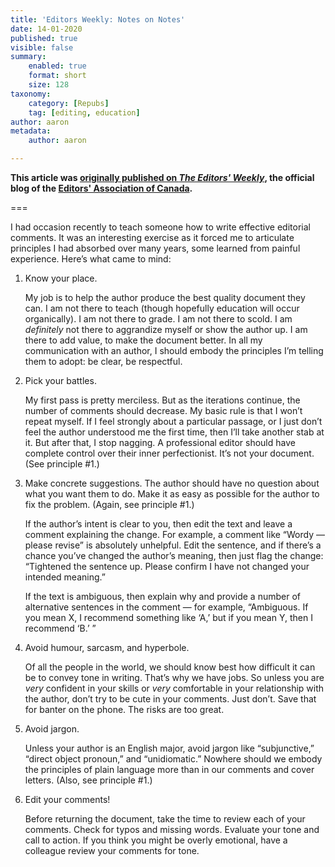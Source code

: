 ```yaml
---
title: 'Editors Weekly: Notes on Notes'
date: 14-01-2020
published: true
visible: false
summary:
    enabled: true
    format: short
    size: 128
taxonomy:
    category: [Repubs]
    tag: [editing, education]
author: aaron
metadata:
    author: aaron

---
```


**This article was [originally published on *The Editors' Weekly*](http://blog.editors.ca/?p=6373), the official blog of the [Editors' Association of Canada](http://editors.ca).**

===

I had occasion recently to teach someone how to write effective editorial comments. It was an interesting exercise as it forced me to articulate principles I had absorbed over many years, some learned from painful experience. Here’s what came to mind:

1.	Know your place.

	My job is to help the author produce the best quality document they can. I am not there to teach (though hopefully education will occur organically). I am not there to grade. I am not there to scold. I am *definitely* not there to aggrandize myself or show the author up. I am there to add value, to make the document better. In all my communication with an author, I should embody the principles I’m telling them to adopt: be clear, be respectful.

2.	Pick your battles.

	My first pass is pretty merciless. But as the iterations continue, the number of comments should decrease. My basic rule is that I won’t repeat myself. If I feel strongly about a particular passage, or I just don’t feel the author understood me the first time, then I’ll take another stab at it. But after that, I stop nagging. A professional editor should have complete control over their inner perfectionist. It’s not your document. (See principle #1.)

3.	Make concrete suggestions.
	The author should have no question about what you want them to do. Make it as easy as possible for the author to fix the problem. (Again, see principle #1.)

	If the author’s intent is clear to you, then edit the text and leave a comment explaining the change. For example, a comment like “Wordy — please revise” is absolutely unhelpful. Edit the sentence, and if there’s a chance you’ve changed the author’s meaning, then just flag the change: “Tightened the sentence up. Please confirm I have not changed your intended meaning.”

	If the text is ambiguous, then explain why and provide a number of alternative sentences in the comment — for example, “Ambiguous. If you mean X, I recommend something like ‘A,’ but if you mean Y, then I recommend ‘B.’ ”

4.	Avoid humour, sarcasm, and hyperbole.

	Of all the people in the world, we should know best how difficult it can be to convey tone in writing. That’s why we have jobs. So unless you are *very* confident in your skills or *very* comfortable in your relationship with the author, don’t try to be cute in your comments. Just don’t. Save that for banter on the phone. The risks are too great.

5.	Avoid jargon.
	
	Unless your author is an English major, avoid jargon like “subjunctive,” “direct object pronoun,” and “unidiomatic.” Nowhere should we embody the principles of plain language more than in our comments and cover letters. (Also, see principle #1.)

6.	Edit your comments!

	Before returning the document, take the time to review each of your comments. Check for typos and missing words. Evaluate your tone and call to action. If you think you might be overly emotional, have a colleague review your comments for tone.
